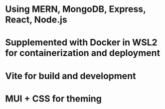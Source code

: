 # Using MERN, MongoDB, Express, React, Node.js
# Supplemented with Docker in WSL2 for containerization and deployment
# Vite for build and development
# MUI + CSS for theming